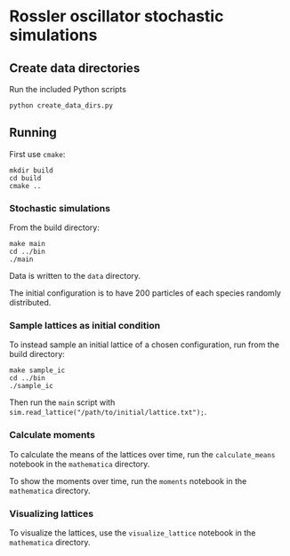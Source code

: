 # Rossler oscillator stochastic simulations

## Create data directories

Run the included Python scripts
```
python create_data_dirs.py
```

## Running

First use `cmake`:
```
mkdir build
cd build
cmake ..
```

### Stochastic simulations

From the build directory:
```
make main
cd ../bin
./main
```
Data is written to the `data` directory.

The initial configuration is to have 200 particles of each species randomly distributed.

### Sample lattices as initial condition

To instead sample an initial lattice of a chosen configuration, run from the build directory:
```
make sample_ic
cd ../bin
./sample_ic
```
Then run the `main` script with `sim.read_lattice("/path/to/initial/lattice.txt");`.

### Calculate moments

To calculate the means of the lattices over time, run the `calculate_means` notebook in the `mathematica` directory.

To show the moments over time, run the `moments` notebook in the `mathematica` directory.

### Visualizing lattices

To visualize the lattices, use the `visualize_lattice` notebook in the `mathematica` directory.




